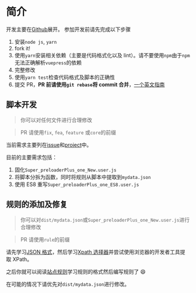 # 简介

开发主要在[Github](https://github.com/machsix/Super-preloader)展开。 参加开发前请先完成以下步骤

1. 安装`node js`, `yarn`
2. fork it!
3. 使用`yarn`安装相关依赖（主要是代码格式化以及 lint）。请不要使用`npm`由于`npm`无法正确解析`vuepress`的依赖
4. 完整修改
5. 使用`yarn test`检查代码格式及脚本的正确性
6. 提交 PR，**PR 前请使用`git rebase`将 commit 合并**，[一个英文指南](https://www.internalpointers.com/post/squash-commits-into-one-git)

## 脚本开发

> 你可以对任何文件进行合理修改

> PR 请使用`fix`, `fea`, `feature` 或`core`的前缀

当前需求主要列在[issue](https://github.com/machsix/Super-preloader/issues)和[project](https://github.com/machsix/Super-preloader/projects)中。

目前的主要需求包括：

1. 固化`Super_preloaderPlus_one_New.user.js`
2. 将脚本分拆为函数，同时将规则从脚本中提取到`mydata.json`
3. 使用 ES8 重写`Super_preloaderPlus_one_ES8.user.js`

## 规则的添加及修复

> 你可以对`dist/mydata.json`或`Super_preloaderPlus_one_New.user.js`进行合理修改

> PR 请使用`rule`的前缀

请先学习[JSON 格式](https://www.jianshu.com/p/041c766742b0)，然后学习[Xpath 选择器](https://zhuanlan.zhihu.com/p/37911501)并尝试使用浏览器的开发者工具提取 XPath。

之后你就可以阅读[站点规则](/siterule.md)学习规则的格式然后编写规则了 :smile:

在可能的情况下请优先对`dist/mydata.json`进行修改。
